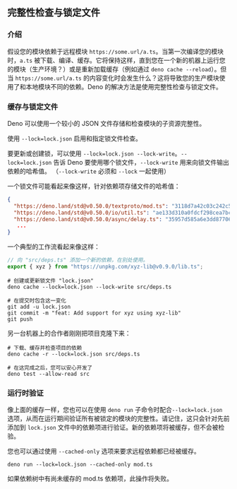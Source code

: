 ## 完整性检查与锁定文件

### 介绍

假设您的模块依赖于远程模块 `https://some.url/a.ts`。当第一次编译您的模块时，`a.ts` 被下载、编译、缓存。它将保持这样，直到您在一个新的机器上运行您的模块（生产环境？）或是重新加载缓存（例如通过 `deno cache --reload`）。但当 `https://some.url/a.ts` 的内容变化时会发生什么？这将导致您的生产模块使用了和本地模块不同的依赖。Deno 的解决方法是使用完整性检查与锁定文件。

### 缓存与锁定文件

Deno 可以使用一个较小的 JSON 文件存储和检查模块的子资源完整性。

使用 `--lock=lock.json` 启用和指定锁文件检查。

要更新或创建锁，可以使用 `--lock=lock.json --lock-write`。`--lock=lock.json` 告诉 Deno 要使用哪个锁文件，`--lock-write` 用来向锁文件输出依赖的哈希值。 （`--lock-write` 必须和 `--lock` 一起使用）

一个锁文件可能看起来像这样，针对依赖项存储文件的哈希值：

```json
{
  "https://deno.land/std@v0.50.0/textproto/mod.ts": "3118d7a42c03c242c5a49c2ad91c8396110e14acca1324e7aaefd31a999b71a4",
  "https://deno.land/std@v0.50.0/io/util.ts": "ae133d310a0fdcf298cea7bc09a599c49acb616d34e148e263bcb02976f80dee",
  "https://deno.land/std@v0.50.0/async/delay.ts": "35957d585a6e3dd87706858fb1d6b551cb278271b03f52c5a2cb70e65e00c26a",
   ...
}
```

一个典型的工作流看起来像这样：

```ts
// 向 "src/deps.ts" 添加一个新的依赖，在别处使用。
export { xyz } from "https://unpkg.com/xyz-lib@v0.9.0/lib.ts";
```

```shell
# 创建或更新锁文件 "lock.json"
deno cache --lock=lock.json --lock-write src/deps.ts

# 在提交时包含这一变化
git add -u lock.json
git commit -m "feat: Add support for xyz using xyz-lib"
git push
```

另一台机器上的合作者刚刚把项目克隆下来：

```shell
# 下载、缓存并检查项目的依赖
deno cache -r --lock=lock.json src/deps.ts

# 在这完成之后，您可以安心开发了
deno test --allow-read src
```

### 运行时验证

像上面的缓存一样，您也可以在使用 `deno run` 子命令时配合`--lock=lock.json` 选项，从而在运行期间验证所有被锁定的模块的完整性。请记住，这只会针对先前添加到 `lock.json` 文件中的依赖项进行验证。新的依赖项将被缓存，但不会被检验。

您也可以通过使用 `--cached-only` 选项来要求远程依赖都已经被缓存。

```shell
deno run --lock=lock.json --cached-only mod.ts
```

如果依赖树中有尚未缓存的 mod.ts 依赖项，此操作将失败。

<!-- TODO - Add detail on dynamic imports -->
